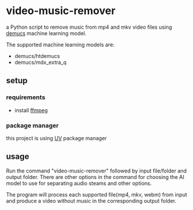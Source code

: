 # video-music-remover

a Python script to remove music from mp4 and mkv video files using [demucs](https://github.com/adefossez/demucs)
machine learning model.

The supported machine learning models are:

- demucs/htdemucs
- demucs/mdx_extra_q

## setup

### requirements

- install [ffmpeg](https://ffmpeg.org)

### package manager

this project is using [UV](https://docs.astral.sh/uv/) package manager

## usage

Run the command "video-music-remover" followed by input file/folder and output folder. There are other options in the
command for choosing the AI model to use for separating audio steams and other options.

The program will process each supported file(mp4, mkv, webm) from input and produce a video without music in the
corresponding output folder.